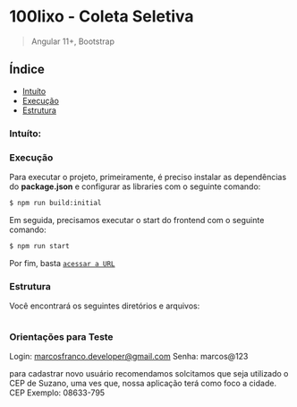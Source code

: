 # 100lixo - Coleta Seletiva

> Angular 11+, Bootstrap

## Índice

- [Intuíto](#intuito)
- [Execução](#execucao)
- [Estrutura](#estrutura)

### Intuíto:

### Execução

Para executar o projeto, primeiramente, é preciso instalar as dependências do **package.json** e configurar as libraries com o seguinte comando:

```Bash
$ npm run build:initial
```

Em seguida, precisamos executar o start do frontend com o seguinte comando:

```Bash
$ npm run start
```

Por fim, basta [`acessar a URL`](http://localhost:4200/)

### Estrutura

Você encontrará os seguintes diretórios e arquivos:

```

```

### Orientações para Teste

Login: marcosfranco.developer@gmail.com
Senha: marcos@123

para cadastrar novo usuário recomendamos solcitamos que seja utilizado o CEP de Suzano, uma ves que, nossa aplicação terá como foco a cidade.
CEP Exemplo: 08633-795
